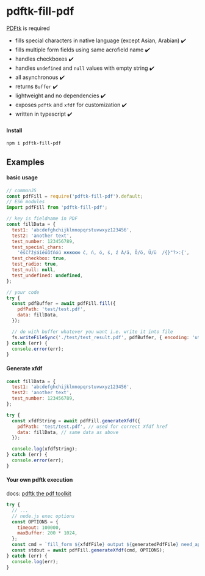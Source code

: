 # pdftk-fill-pdf

[PDFtk](https://www.pdflabs.com/tools/pdftk-the-pdf-toolkit/) is required

- fills special characters in native language (except Asian, Arabian) ✔️
- fills multiple form fields using same acrofield name ✔️
- handles checkboxes ✔️
- handles `undefined` and `null` values with empty string ✔️
- all asynchronous ✔️
- returns `Buffer` ✔️
- lightweight and no dependencies ✔️
- exposes `pdftk` and `xfdf` for customization ✔️
- written in typescript ✔️

#### Install

```
npm i pdftk-fill-pdf
```

## Examples

#### basic usage

```js
// commonJS
const pdfFill = require('pdftk-fill-pdf').default;
// ES6 modules
import pdfFill from 'pdftk-fill-pdf';

// key is fieldname in PDF
const fillData = {
  test1: 'abcdefghchijklmnopqrstuvwxyz123456',
  test2: 'another text',
  test_number: 123456789,
  test_special_chars:
    'ěščřžýáíéúůťńóú жжжююю ć, ń, ó, ś, ź Ä/ä, Ö/ö, Ü/ü  /{}"?>:{',
  test_checkbox: true,
  test_radio: true,
  test_null: null,
  test_undefined: undefined,
};

// your code
try {
  const pdfBuffer = await pdfFill.fill({
    pdfPath: 'test/test.pdf',
    data: fillData,
  });

  // do with buffer whatever you want i.e. write it into file
  fs.writeFileSync('./test/test_result.pdf', pdfBuffer, { encoding: 'utf8' });
} catch (err) {
  console.error(err);
}
```

#### Generate xfdf

```js
const fillData = {
  test1: 'abcdefghchijklmnopqrstuvwxyz123456',
  test2: 'another text',
  test_number: 123456789,
};

try {
  const xfdfString = await pdfFill.generateXfdf({
    pdfPath: 'test/test.pdf', // used for correct Xfdf href
    data: fillData, // same data as above
  });

  console.log(xfdfString);
} catch (err) {
  console.error(err);
}
```

#### Your own pdftk execution

docs: [pdftk the pdf toolkit](https://www.pdflabs.com/tools/pdftk-the-pdf-toolkit/)

```js
try {
  // ...
  // node.js exec options
  const OPTIONS = {
    timeout: 100000,
    maxBuffer: 200 * 1024,
  };
  const cmd = `fill_form ${xfdfFile} output ${generatedPdfFile} need_appearances`;
  const stdout = await pdfFill.generateXfdf(cmd, OPTIONS);
} catch (err) {
  console.log(err);
}
```

